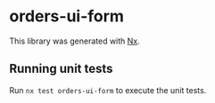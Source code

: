 # orders-ui-form

This library was generated with [Nx](https://nx.dev).

## Running unit tests

Run `nx test orders-ui-form` to execute the unit tests.
